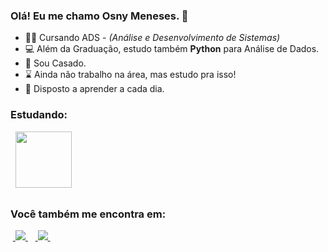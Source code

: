 ### Olá! Eu me chamo Osny Meneses. 👋



- 👨‍🎓 Cursando ADS - *(Análise e Desenvolvimento de Sistemas)*
- 💻 Além da Graduação, estudo também **Python** para Análise de Dados.
- 👫 Sou Casado.
- ⌛ Ainda não trabalho na área, mas estudo pra isso!
- 💬 Disposto a aprender a cada dia.

 <div style="display: inline">
   <h3>Estudando:</h3>
  &nbsp;&nbsp;<img width='90' height='90' src="https://www.svgrepo.com/show/376344/python.svg" />&nbsp;&nbsp;
</div>

##

### Você também me encontra em:
&nbsp;<a href="https://www.linkedin.com/in/osnymeneses">
  <img src="https://img.shields.io/badge/linkedin-%230077B5.svg?style=for-the-badge&logo=linkedin&logoColor=white">
</a>&nbsp;
&nbsp;<a href="https://www.instagram.com/osnymeneses">
  <img src="https://img.shields.io/badge/Instagram-%23E4405F.svg?style=for-the-badge&logo=Instagram&logoColor=white">
</a>&nbsp;
          
